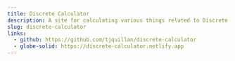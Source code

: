 ```yaml
---
title: Discrete Calculator
description: A site for calculating various things related to Discrete Mathematics
slug: discrete-calculator
links:
  - github: https://github.com/tjquillan/discrete-calculator
  - globe-solid: https://discrete-calculator.netlify.app
---
```

